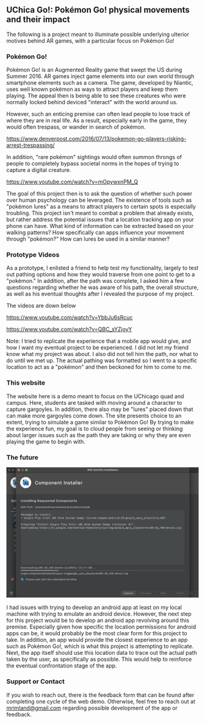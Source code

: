 ## UChica Go!: Pokémon Go! physical movements and their impact

The following is a project meant to illuminate possible underlying ulterior motives behind AR games, with a particular focus on Pokémon Go!

### Pokémon Go!

Pokémon Go! is an Augmented Reality game that swept the US during Summer 2016. AR games inject game elements into our own world through smartphone elements such as a camera. The game, developed by Niantic, uses well known pokémon as ways to attract players and keep them playing. The appeal then is being able to see these creatures who were normally locked behind deviced "interact" with the world around us. 


However, such an enticing premise can often lead people to lose track of where they are in real life. As a result, especially early in the game, they would often trespass, or wander in search of pokémon.


https://www.denverpost.com/2016/07/13/pokemon-go-players-risking-arrest-trespassing/


In addition, "rare pokémon" sightings would often summon throngs of people to completely bypass societal norms in the hopes of trying to capture a digital creature. 


https://www.youtube.com/watch?v=mOpywxnPM_Q


The goal of this project then is to ask the question of whether such power over human psychology can be leveraged. The existence of tools such as "pokémon lures" as a means to attract players to certain spots is especially troubling. This project isn't meant to combat a problem that already exists, but rather address the potential issues that a location tracking app on your phone can have. What kind of information can be extracted based on your walking patterns? How specifically can apps influence your movement through "pokémon?" How can lures be used in a similar manner?

### Prototype Videos
As a prototype, I enlisted a friend to help test my functionality, largely to test out pathing options and how they would traverse from one point to get to a "pokémon." In addition, after the path was complete, I asked him a few questions regarding whether he was aware of his path, the overall structure, as well as his eventual thoughts after I revealed the purpose of my project.

The videos are down below

https://www.youtube.com/watch?v=YbbJu6sRcuc

https://www.youtube.com/watch?v=QBC_sYZjoyY

Note: I tried to replicate the experience that a mobile app would give, and how I want my eventual project to be experienced. I did not let my friend know what my project was about. I also did not tell him the path, nor what to do until we met up. The actual pathing was formatted so I went to a specific location to act as a "pokémon" and then beckoned for him to come to me. 


### This website
The website here is a demo meant to focus on the UChicago quad and campus. Here, students are tasked with moving around a character to capture gargoyles. In addition, there also may be "lures" placed down that can make more gargoyles come down. The site presents choice to an extent, trying to simulate a game similar to Pokémon Go! By trying to make the experience fun, my goal is to cloud people from seeing or thinking about larger issues such as the path they are taking or why they are even playing the game to begin with. 

### The future

![plot](./android.png)

I had issues with trying to develop an android app at least on my local machine with trying to emulate an android device. However, the next step for this project would be to develop an android app revolving around this premise. Especially given how specific the location permissions for android apps can be, it would probably be the most clear form for this project to take. In addition, an app would provide the closest experience to an app such as Pokémon Go!, which is what this project is attempting to replicate. Next, the app itself should use this location data to trace out the actual path taken by the user, as specifically as possible. This would help to reinforce the eventual confrontation stage of the app.

### Support or Contact
If you wish to reach out, there is the feedback form that can be found after completing one cycle of the web demo. Otherwise, feel free to reach out at mrimland@gmail.com regarding possible development of the app or feedback.

